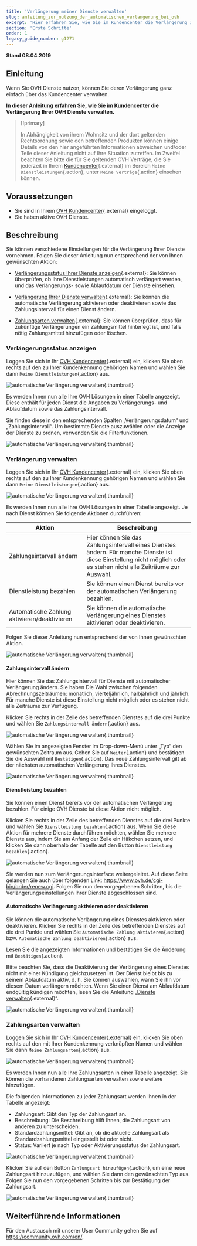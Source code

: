 ```yaml
---
title: 'Verlängerung meiner Dienste verwalten'
slug: anleitung_zur_nutzung_der_automatischen_verlangerung_bei_ovh
excerpt: 'Hier erfahren Sie, wie Sie im Kundencenter die Verlängerung Ihrer OVH Dienste verwalten.'
section: 'Erste Schritte'
order: 1
legacy_guide_number: g1271
---
```


**Stand 08.04.2019**

## Einleitung

Wenn Sie OVH Dienste nutzen, können Sie deren Verlängerung ganz einfach über das Kundencenter verwalten. 

**In dieser Anleitung erfahren Sie, wie Sie im Kundencenter die Verlängerung Ihrer OVH Dienste verwalten.**

> [!primary]
>
> In Abhängigkeit von ihrem Wohnsitz und der dort geltenden Rechtsordnung sowie den betreffenden Produkten können einige Details von den hier angeführten Informationen abweichen und/oder Teile dieser Anleitung nicht auf Ihre Situation zutreffen. Im Zweifel beachten Sie bitte die für Sie geltenden OVH Verträge, die Sie jederzeit in Ihrem [Kundencenter](https://www.ovh.com/auth/?action=gotomanager){.external} im Bereich `Meine Dienstleistungen`{.action}, unter `Meine Verträge`{.action} einsehen können.
>

## Voraussetzungen

- Sie sind in Ihrem [OVH Kundencenter](https://www.ovh.com/auth/?action=gotomanager){.external} eingeloggt.
- Sie haben aktive OVH Dienste.

## Beschreibung

Sie können verschiedene Einstellungen für die Verlängerung Ihrer Dienste vornehmen. Folgen Sie dieser Anleitung nun entsprechend der von Ihnen gewünschten Aktion: 

- [Verlängerungsstatus Ihrer Dienste anzeigen](https://docs.ovh.com/de/billing/anleitung_zur_nutzung_der_automatischen_verlangerung_bei_ovh/#verlangerungsstatus-anzeigen){.external}: Sie können überprüfen, ob Ihre Dienstleistungen automatisch verlängert werden, und das Verlängerungs- sowie Ablaufdatum der Dienste einsehen.

- [Verlängerung Ihrer Dienste verwalten](https://docs.ovh.com/de/billing/anleitung_zur_nutzung_der_automatischen_verlangerung_bei_ovh/#verlangerung-verwalten){.external}: Sie können die automatische Verlängerung aktivieren oder deaktivieren sowie das Zahlungsintervall für einen Dienst ändern.

- [Zahlungsarten verwalten](https://docs.ovh.com/de/billing/anleitung_zur_nutzung_der_automatischen_verlangerung_bei_ovh/#zahlungsarten-verwalten_1){.external}: Sie können überprüfen, dass für zukünftige Verlängerungen ein Zahlungsmittel hinterlegt ist, und falls nötig Zahlungsmittel hinzufügen oder löschen.

### Verlängerungsstatus anzeigen

Loggen Sie sich in Ihr [OVH Kundencenter](https://www.ovh.com/auth/?action=gotomanager){.external} ein, klicken Sie oben rechts auf den zu Ihrer Kundenkennung gehörigen Namen und wählen Sie dann `Meine Dienstleistungen`{.action} aus.

![automatische Verlängerung verwalten](images/manage-automatic-renewal-step1.png){.thumbnail}

Es werden Ihnen nun alle Ihre OVH Lösungen in einer Tabelle angezeigt. Diese enthält für jeden Dienst die Angaben zu Verlängerungs- und Ablaufdatum sowie das Zahlungsintervall.

Sie finden diese in den entsprechenden Spalten „Verlängerungsdatum“ und „Zahlungsintervall“. Um bestimmte Dienste auszuwählen oder die Anzeige der Dienste zu ordnen, verwenden Sie die Filterfunktionen.

![automatische Verlängerung verwalten](images/manage-automatic-renewal-step2.png){.thumbnail}

### Verlängerung verwalten

Loggen Sie sich in Ihr [OVH Kundencenter](https://www.ovh.com/auth/?action=gotomanager){.external} ein, klicken Sie oben rechts auf den zu Ihrer Kundenkennung gehörigen Namen und wählen Sie dann `Meine Dienstleistungen`{.action} aus.

![automatische Verlängerung verwalten](images/manage-automatic-renewal-step1.png){.thumbnail}

Es werden Ihnen nun alle Ihre OVH Lösungen in einer Tabelle angezeigt. Je nach Dienst können Sie folgende Aktionen durchführen:

|Aktion|Beschreibung|
|---|---|
|Zahlungsintervall ändern|Hier können Sie das Zahlungsintervall eines Dienstes ändern. Für manche Dienste ist diese Einstellung nicht möglich oder es stehen nicht alle Zeiträume zur Auswahl.|
|Dienstleistung bezahlen|Sie können einen Dienst bereits vor der automatischen Verlängerung bezahlen.|
|Automatische Zahlung aktivieren/deaktivieren|Sie können die automatische Verlängerung eines Dienstes aktivieren oder deaktivieren.|

Folgen Sie dieser Anleitung nun entsprechend der von Ihnen gewünschten Aktion.

![automatische Verlängerung verwalten](images/manage-automatic-renewal-step3.png){.thumbnail}

#### Zahlungsintervall ändern

Hier können Sie das Zahlungsintervall für Dienste mit automatischer Verlängerung ändern. Sie haben Die Wahl zwischen folgenden Abrechnungszeiträumen: monatlich, vierteljährlich, halbjährlich und jährlich. Für manche Dienste ist diese Einstellung nicht möglich oder es stehen nicht alle Zeiträume zur Verfügung.

Klicken Sie rechts in der Zeile des betreffenden Dienstes auf die drei Punkte und wählen Sie `Zahlungsintervall ändern`{.action} aus.

![automatische Verlängerung verwalten](images/manage-automatic-renewal-step4.png){.thumbnail} 

Wählen Sie im angezeigten Fenster im Drop-down-Menü unter „Typ“ den gewünschten Zeitraum aus. Gehen Sie auf `Weiter`{.action} und bestätigen Sie die Auswahl mit `Bestätigen`{.action}. Das neue Zahlungsintervall gilt ab der nächsten automatischen Verlängerung Ihres Dienstes.

![automatische Verlängerung verwalten](images/manage-automatic-renewal-step5.png){.thumbnail} 

#### Dienstleistung bezahlen

Sie können einen Dienst bereits vor der automatischen Verlängerung bezahlen. Für einige OVH Dienste ist diese Aktion nicht möglich.

Klicken Sie rechts in der Zeile des betreffenden Dienstes auf die drei Punkte und wählen Sie `Dienstleistung bezahlen`{.action} aus. Wenn Sie diese Aktion für mehrere Dienste durchführen möchten, wählen Sie mehrere Dienste aus, indem Sie am Anfang der Zeile ein Häkchen setzen, und klicken Sie dann oberhalb der Tabelle auf den Button `Dienstleistung bezahlen`{.action}.

![automatische Verlängerung verwalten](images/manage-automatic-renewal-step6.png){.thumbnail} 

Sie werden nun zum Verlängerungsinterface weitergeleitet. Auf diese Seite gelangen Sie auch über folgenden Link: <https://www.ovh.de/cgi-bin/order/renew.cgi>. Folgen Sie nun den vorgegebenen Schritten, bis die Verlängerungseinstellungen Ihrer Dienste abgeschlossen sind. 

#### Automatische Verlängerung aktivieren oder deaktivieren

Sie können die automatische Verlängerung eines Dienstes aktivieren oder deaktivieren. Klicken Sie rechts in der Zeile des betreffenden Dienstes auf die drei Punkte und wählen Sie `Automatische Zahlung aktivieren`{.action} bzw. `Automatische Zahlung deaktivieren`{.action} aus. 

Lesen Sie die angezeigten Informationen und bestätigen Sie die Änderung mit `Bestätigen`{.action}.

Bitte beachten Sie, dass die Deaktivierung der Verlängerung eines Dienstes nicht mit einer Kündigung gleichzusetzen ist. Der Dienst bleibt bis zu seinem Ablaufdatum aktiv, d. h. Sie können auswählen, wann Sie ihn vor diesem Datum verlängern möchten. Wenn Sie einen Dienst am Ablaufdatum endgültig kündigen möchten, lesen Sie die Anleitung „[Dienste verwalten](/https://docs.ovh.com/de/billing/ovh-dienste-verwalten/#dienst-am-ablaufdatum-kundigen){.external}“.

![automatische Verlängerung verwalten](images/manage-automatic-renewal-step7.png){.thumbnail} 

### Zahlungsarten verwalten

Loggen Sie sich in Ihr [OVH Kundencenter](https://www.ovh.com/auth/?action=gotomanager){.external} ein, klicken Sie oben rechts auf den mit Ihrer Kundenkennung verknüpften Namen und wählen Sie dann `Meine Zahlungsarten`{.action} aus.

![automatische Verlängerung verwalten](images/manage-automatic-renewal-step8.png){.thumbnail}

Es werden Ihnen nun alle Ihre Zahlungsarten in einer Tabelle angezeigt. Sie können die vorhandenen Zahlungsarten verwalten sowie weitere hinzufügen.

Die folgenden Informationen zu jeder Zahlungsart werden Ihnen in der Tabelle angezeigt:

- Zahlungsart: Gibt den Typ der Zahlungsart an.
- Beschreibung: Die Beschreibung hilft Ihnen, die Zahlungsart von anderen zu unterscheiden.
- Standardzahlungsmittel: Gibt an, ob die aktuelle Zahlungsart als Standardzahlungsmittel eingestellt ist oder nicht.
- Status: Variiert je nach Typ oder Aktivierungsstatus der Zahlungsart.

![automatische Verlängerung verwalten](images/manage-automatic-renewal-step9.png){.thumbnail}

Klicken Sie auf den Button `Zahlungsart hinzufügen`{.action}, um eine neue Zahlungsart hinzuzufügen, und wählen Sie dann den gewünschten Typ aus. Folgen Sie nun den vorgegebenen Schritten bis zur Bestätigung der Zahlungsart.

![automatische Verlängerung verwalten](images/manage-automatic-renewal-step10.png){.thumbnail}

## Weiterführende Informationen

Für den Austausch mit unserer User Community gehen Sie auf <https://community.ovh.com/en/>.